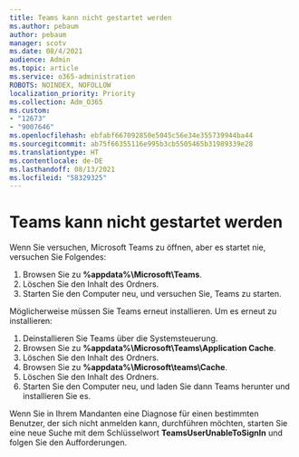 ```yaml
---
title: Teams kann nicht gestartet werden
ms.author: pebaum
author: pebaum
manager: scotv
ms.date: 08/4/2021
audience: Admin
ms.topic: article
ms.service: o365-administration
ROBOTS: NOINDEX, NOFOLLOW
localization_priority: Priority
ms.collection: Adm_O365
ms.custom:
- "12673"
- "9007646"
ms.openlocfilehash: ebfabf667092850e5045c56e34e355739944ba44
ms.sourcegitcommit: ab75f66355116e995b3cb5505465b31989339e28
ms.translationtype: HT
ms.contentlocale: de-DE
ms.lasthandoff: 08/13/2021
ms.locfileid: "58329325"
---
```

# <a name="teams-doesnt-launch"></a>Teams kann nicht gestartet werden

Wenn Sie versuchen, Microsoft Teams zu öffnen, aber es startet nie, versuchen Sie Folgendes:

1. Browsen Sie zu **%appdata%\Microsoft\Teams**.
1. Löschen Sie den Inhalt des Ordners.
1. Starten Sie den Computer neu, und versuchen Sie, Teams zu starten.

Möglicherweise müssen Sie Teams erneut installieren. Um es erneut zu installieren:

1. Deinstallieren Sie Teams über die Systemsteuerung.
1. Browsen Sie zu **%appdata%\Microsoft\Teams\Application Cache**.
1. Löschen Sie den Inhalt des Ordners.
1. Browsen Sie zu **%appdata%\Microsoft\teams\Cache**.
1. Löschen Sie den Inhalt des Ordners.
1. Starten Sie den Computer neu, und laden Sie dann Teams herunter und installieren Sie es.

Wenn Sie in Ihrem Mandanten eine Diagnose für einen bestimmten Benutzer, der sich nicht anmelden kann, durchführen möchten, starten Sie eine neue Suche mit dem Schlüsselwort **TeamsUserUnableToSignIn** und folgen Sie den Aufforderungen.